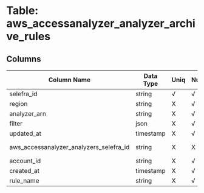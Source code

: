 # Table: aws_accessanalyzer_analyzer_archive_rules

## Columns 

|  Column Name   |  Data Type  | Uniq | Nullable | Description | 
|  ----  | ----  | ----  | ----  | ---- | 
| selefra_id | string | √ | √ | random id | 
| region | string | X | √ |  | 
| analyzer_arn | string | X | √ |  | 
| filter | json | X | √ |  | 
| updated_at | timestamp | X | √ |  | 
| aws_accessanalyzer_analyzers_selefra_id | string | X | X | fk to aws_accessanalyzer_analyzers.selefra_id | 
| account_id | string | X | √ |  | 
| created_at | timestamp | X | √ |  | 
| rule_name | string | X | √ |  | 


